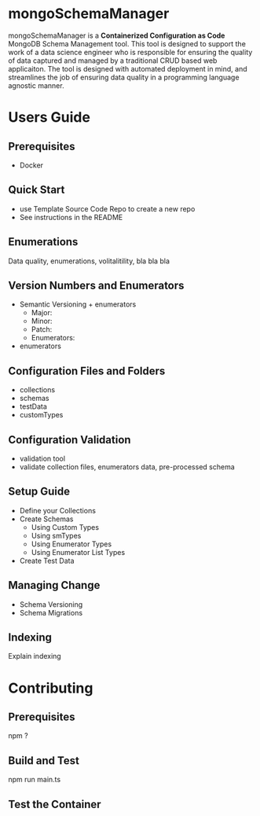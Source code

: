 # mongoSchemaManager

mongoSchemaManager is a **Containerized Configuration as Code** MongoDB Schema Management tool. This tool is designed to support the work of a data science engineer who is responsible for ensuring the quality of data captured and managed by a traditional CRUD based web applicaiton. The tool is designed with automated deployment in mind, and streamlines the job of ensuring data quality in a programming language agnostic manner. 

# Users Guide

## Prerequisites
- Docker

## Quick Start
- use Template Source Code Repo to create a new repo
- See instructions in the README

## Enumerations
Data quality, enumerations, volitalitility, bla bla bla

## Version Numbers and Enumerators
- Semantic Versioning + enumerators
    - Major: 
    - Minor:
    - Patch:
    - Enumerators: 
- enumerators

## Configuration Files and Folders
- collections
- schemas
- testData
- customTypes

## Configuration Validation
- validation tool
- validate collection files, enumerators data, pre-processed schema

## Setup Guide
- Define your Collections
- Create Schemas 
    - Using Custom Types
    - Using smTypes
    - Using Enumerator Types
    - Using Enumerator List Types
- Create Test Data

## Managing Change
- Schema Versioning
- Schema Migrations

## Indexing
Explain indexing

# Contributing

## Prerequisites
npm
?

## Build and Test
npm run main.ts

## Test the Container
